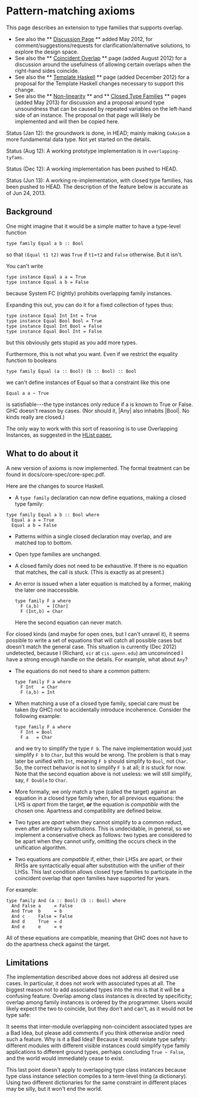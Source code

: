# Pattern-matching axioms



This page describes an extension to type families that supports overlap.


- See also the ** [Discussion Page](new-axioms/discussion-page) ** added May 2012, for comment/suggestions/requests for clarification/alternative solutions, to explore the design space.
- See also the ** [Coincident Overlap](new-axioms/coincident-overlap) ** page (added August 2012) for a discussion around the usefulness of allowing certain overlaps when the right-hand sides coincide.
- See also the ** [Template Haskell](new-axioms/template-haskell) ** page (added December 2012) for a proposal for the Template Haskell changes necessary to support this change.
- See also the ** [Non-linearity](new-axioms/nonlinearity) ** and ** [Closed Type Families](new-axioms/closed-type-families) ** pages (added May 2013) for discussion and a proposal around type unsoundness that can be caused by repeated variables on the left-hand side of an instance. The proposal on that page will likely be implemented and will then be copied here.


Status (Jan 12): the groundwork is done, in HEAD; mainly making `CoAxiom` a more fundamental data type.  Not yet started on the details.



Status (Aug 12): A working prototype implementation is in `overlapping-tyfams`.



Status (Dec 12): A working implementation has been pushed to HEAD.



Status (Jun 13): A working re-implementation, with closed type families, has been pushed to HEAD. The description of the feature below is accurate as of Jun 24, 2013.


## Background



One might imagine that it would be a simple matter to have a type-level function


```wiki
type family Equal a b :: Bool
```


so that `(Equal t1 t2)` was `True` if `t1`=`t2` and `False` otherwise.  But it isn't.  



You can't write


```wiki
type instance Equal a a = True
type instance Equal a b = False
```


because System FC (rightly) prohibits overlapping family instances.  



Expanding this out, you can do it for a fixed collection of types thus:


```wiki
type instance Equal Int Int = True
type instance Equal Bool Bool = True
type instance Equal Int Bool = False
type instance Equal Bool Int = False
```


but this obviously gets stupid as you add more types.  



Furthermore, this is not what you want. Even if we restrict the equality function to booleans


```wiki
type family Equal (a :: Bool) (b :: Bool) :: Bool
```


we can't define instances of Equal so that a constraint like this one


```wiki
Equal a a ~ True
```


is satisfiable---the type instances only reduce if a is known to True or False. GHC doesn't reason by cases.  (Nor should it, \|Any\| also inhabits \|Bool\|. No kinds really are closed.)



The only way to work with this sort of reasoning is to use Overlapping Instances, as suggested in the [
HList paper.](http://homepages.cwi.nl/~ralf/HList/)


## What to do about it



A new version of axioms is now implemented. The formal treatment can be found in docs/core-spec/core-spec.pdf.



Here are the changes to source Haskell.


-  A `type family` declaration can now define equations, making a closed type family:

  ```wiki
  type family Equal a b :: Bool where
    Equal a a = True
    Equal a b = False
  ```

- Patterns within a single closed declaration may overlap, and are matched top to bottom.

- Open type families are unchanged.

- A closed family does not need to be exhaustive. If there is no equation that matches, the call is stuck. (This is exactly as at present.)

- An error is issued when a later equation is matched by a former, making the later one inaccessible.

  ```wiki
  type family F a where
    F (a,b)   = [Char]
    F (Int,b) = Char
  ```

  Here the second equation can never match.


For closed kinds (and maybe for open ones, but I can't unravel it), it seems possible to write a set of equations that will catch all possible cases but doesn't match the general case. This situation is currently (Dec 2012) undetected, because I (Richard, `eir` at `cis.upenn.edu`) am unconvinced I have a strong enough handle on the details. For example, what about `Any`?


- The equations do not need to share a common pattern:

  ```wiki
  type family F a where
    F Int   = Char
    F (a,b) = Int
  ```

- When matching a use of a closed type family, special care must be taken (by GHC) not to accidentally introduce incoherence. Consider the following example:

  ```wiki
  type family F a where
    F Int = Bool
    F a   = Char
  ```

  and we try to simplify the type `F b`. The naive implementation would just simplify `F b` to `Char`, but this would be wrong. The problem is that `b` may later be unified with `Int`, meaning `F b` should simplify to `Bool`, not `Char`. So, the correct behavior is not to simplify `F b` at all; it is stuck for now. Note that the second equation above is not useless: we will still simplify, say, `F Double` to `Char`.

- More formally, we only match a type (called the target) against an equation in a closed type family when, for all previous equations: the LHS is *apart* from the target, **or** the equation is *compatible* with the chosen one. Apartness and compatibility are defined below.

- Two types are *apart* when they cannot simplify to a common reduct, even after arbitrary substitutions. This is undecidable, in general, so we implement a conservative check as follows: two types are considered to be apart when they cannot unify, omitting the occurs check in the unification algorithm.

- Two equations are *compatible* if, either, their LHSs are apart, or their RHSs are syntactically equal after substitution with the unifier of their LHSs. This last condition allows closed type families to participate in the coincident overlap that open families have supported for years.


For example:


```wiki
type family And (a :: Bool) (b :: Bool) where
  And False a     = False
  And True  b     = b
  And c     False = False
  And d     True  = d
  And e     e     = e
```


All of these equations are compatible, meaning that GHC does not have to do the apartness check against the target.


## Limitations



The implementation described above does not address all desired use cases. In particular, it does not work with associated types at all. The biggest reason not to add associated types into the mix is that it will be a confusing feature. Overlap among class instances is directed by specificity; overlap among family instances is ordered by the programmer. Users would likely expect the two to coincide, but they don't and can't, as it would not be type safe:



It seems that inter-module overlapping non-coincident associated types are a Bad Idea, but please add comments if you think otherwise and/or need such a feature. Why is it a Bad Idea? Because it would violate type safety: different modules with different visible instances could simplify type family applications to different ground types, perhaps concluding `True ~ False`, and the world would immediately cease to exist.



This last point doesn't apply to overlapping type class instances because type class instance selection compiles to a term-level thing (a dictionary). Using two different dictionaries for the same constraint in different places may be silly, but it won't end the world.


